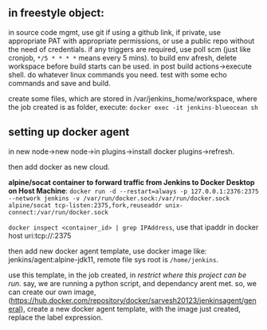 ## in freestyle object:
in source code mgmt, use git if using a github link, if private, use appropriate PAT with appropriate permissions, or use a public repo without the need of credentials. if any triggers are required, use poll scm (just like cronjob, `*/5 * * * *` means every 5 mins). 
to build env afresh, delete workspace before build starts can be used. in post build actions->execute shell. do whatever linux commands you need. test with some echo commands and save and build.

create some files, which are stored in /var/jenkins_home/workspace, where the job created is as folder, execute:
`docker exec -it jenkins-blueocean sh` 

## setting up docker agent
in new node->new node->in plugins->install docker plugins->refresh.

then add docker as new cloud. 

**alpine/socat container to forward traffic from Jenkins 
to Docker Desktop on Host Machine**: 
`docker run -d --restart=always -p 127.0.0.1:2376:2375 --network jenkins -v /var/run/docker.sock:/var/run/docker.sock alpine/socat tcp-listen:2375,fork,reuseaddr unix-connect:/var/run/docker.sock`

`docker inspect <container_id> | grep IPAddress`, use that ipaddr in docker host uri:tcp://<ip>:2375

then add new docker agent template, use docker image like: jenkins/agent:alpine-jdk11, remote file sys root is `/home/jenkins`.

use this template, in the job created, in *restrict where this project can be run*. say, we are running a python script, and dependancy arent met. so, we can create our own image, (https://hub.docker.com/repository/docker/sarvesh20123/jenkinsagent/general), create a new docker agent template, with the image just created, replace the label expression.
